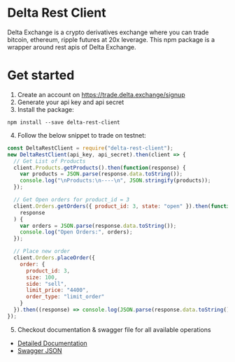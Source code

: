 # Delta Rest Client

Delta Exchange is a crypto derivatives exchange where you can trade bitcoin, ethereum, ripple futures at 20x leverage. This npm package is a wrapper around rest apis of Delta Exchange.

# Get started

1. Create an account on https://trade.delta.exchange/signup
2. Generate your api key and api secret
3. Install the package:

```
npm install --save delta-rest-client
```

4. Follow the below snippet to trade on testnet:

```javascript
const DeltaRestClient = require("delta-rest-client");
new DeltaRestClient(api_key, api_secret).then(client => {
  // Get List of Products
  client.Products.getProducts().then(function(response) {
    var products = JSON.parse(response.data.toString());
    console.log("\nProducts:\n----\n", JSON.stringify(products));
  });

  // Get Open orders for product_id = 3
  client.Orders.getOrders({ product_id: 3, state: "open" }).then(function(
    response
  ) {
    var orders = JSON.parse(response.data.toString());
    console.log("Open Orders:", orders);
  });

  // Place new order
  client.Orders.placeOrder({
    order: {
      product_id: 3,
      size: 100,
      side: "sell",
      limit_price: "4400",
      order_type: "limit_order"
    }
  }).then((response) => console.log(JSON.parse(response.data.toString()));
});
```

5. Checkout documentation & swagger file for all available operations

- [Detailed Documentation](https://docs.delta.exchange)
- [Swagger JSON](https://docs.delta.exchange/api/swagger.json)
